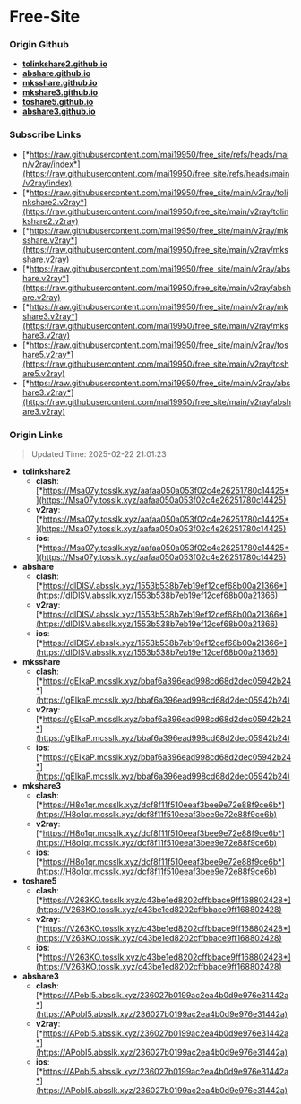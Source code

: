 # Free-Site

### Origin Github

- [**tolinkshare2.github.io**](https://github.com/tolinkshare2/tolinkshare2.github.io)
- [**abshare.github.io**](https://github.com/abshare/abshare.github.io)
- [**mksshare.github.io**](https://github.com/mksshare/mksshare.github.io)
- [**mkshare3.github.io**](https://github.com/mkshare3/mkshare3.github.io)
- [**toshare5.github.io**](https://github.com/toshare5/toshare5.github.io)
- [**abshare3.github.io**](https://github.com/abshare3/abshare3.github.io)

### Subscribe Links

- [*https://raw.githubusercontent.com/mai19950/free_site/refs/heads/main/v2ray/index*](https://raw.githubusercontent.com/mai19950/free_site/refs/heads/main/v2ray/index)
- [*https://raw.githubusercontent.com/mai19950/free_site/main/v2ray/tolinkshare2.v2ray*](https://raw.githubusercontent.com/mai19950/free_site/main/v2ray/tolinkshare2.v2ray)
- [*https://raw.githubusercontent.com/mai19950/free_site/main/v2ray/mksshare.v2ray*](https://raw.githubusercontent.com/mai19950/free_site/main/v2ray/mksshare.v2ray)
- [*https://raw.githubusercontent.com/mai19950/free_site/main/v2ray/abshare.v2ray*](https://raw.githubusercontent.com/mai19950/free_site/main/v2ray/abshare.v2ray)
- [*https://raw.githubusercontent.com/mai19950/free_site/main/v2ray/mkshare3.v2ray*](https://raw.githubusercontent.com/mai19950/free_site/main/v2ray/mkshare3.v2ray)
- [*https://raw.githubusercontent.com/mai19950/free_site/main/v2ray/toshare5.v2ray*](https://raw.githubusercontent.com/mai19950/free_site/main/v2ray/toshare5.v2ray)
- [*https://raw.githubusercontent.com/mai19950/free_site/main/v2ray/abshare3.v2ray*](https://raw.githubusercontent.com/mai19950/free_site/main/v2ray/abshare3.v2ray)

### Origin Links

> Updated Time: 2025-02-22 21:01:23

- **tolinkshare2**
  - **clash**: [*https://Msa07y.tosslk.xyz/aafaa050a053f02c4e26251780c14425*](https://Msa07y.tosslk.xyz/aafaa050a053f02c4e26251780c14425)
  - **v2ray**: [*https://Msa07y.tosslk.xyz/aafaa050a053f02c4e26251780c14425*](https://Msa07y.tosslk.xyz/aafaa050a053f02c4e26251780c14425)
  - **ios**: [*https://Msa07y.tosslk.xyz/aafaa050a053f02c4e26251780c14425*](https://Msa07y.tosslk.xyz/aafaa050a053f02c4e26251780c14425)
- **abshare**
  - **clash**: [*https://dIDlSV.absslk.xyz/1553b538b7eb19ef12cef68b00a21366*](https://dIDlSV.absslk.xyz/1553b538b7eb19ef12cef68b00a21366)
  - **v2ray**: [*https://dIDlSV.absslk.xyz/1553b538b7eb19ef12cef68b00a21366*](https://dIDlSV.absslk.xyz/1553b538b7eb19ef12cef68b00a21366)
  - **ios**: [*https://dIDlSV.absslk.xyz/1553b538b7eb19ef12cef68b00a21366*](https://dIDlSV.absslk.xyz/1553b538b7eb19ef12cef68b00a21366)
- **mksshare**
  - **clash**: [*https://gEIkaP.mcsslk.xyz/bbaf6a396ead998cd68d2dec05942b24*](https://gEIkaP.mcsslk.xyz/bbaf6a396ead998cd68d2dec05942b24)
  - **v2ray**: [*https://gEIkaP.mcsslk.xyz/bbaf6a396ead998cd68d2dec05942b24*](https://gEIkaP.mcsslk.xyz/bbaf6a396ead998cd68d2dec05942b24)
  - **ios**: [*https://gEIkaP.mcsslk.xyz/bbaf6a396ead998cd68d2dec05942b24*](https://gEIkaP.mcsslk.xyz/bbaf6a396ead998cd68d2dec05942b24)
- **mkshare3**
  - **clash**: [*https://H8o1qr.mcsslk.xyz/dcf8f11f510eeaf3bee9e72e88f9ce6b*](https://H8o1qr.mcsslk.xyz/dcf8f11f510eeaf3bee9e72e88f9ce6b)
  - **v2ray**: [*https://H8o1qr.mcsslk.xyz/dcf8f11f510eeaf3bee9e72e88f9ce6b*](https://H8o1qr.mcsslk.xyz/dcf8f11f510eeaf3bee9e72e88f9ce6b)
  - **ios**: [*https://H8o1qr.mcsslk.xyz/dcf8f11f510eeaf3bee9e72e88f9ce6b*](https://H8o1qr.mcsslk.xyz/dcf8f11f510eeaf3bee9e72e88f9ce6b)
- **toshare5**
  - **clash**: [*https://V263KO.tosslk.xyz/c43be1ed8202cffbbace9ff168802428*](https://V263KO.tosslk.xyz/c43be1ed8202cffbbace9ff168802428)
  - **v2ray**: [*https://V263KO.tosslk.xyz/c43be1ed8202cffbbace9ff168802428*](https://V263KO.tosslk.xyz/c43be1ed8202cffbbace9ff168802428)
  - **ios**: [*https://V263KO.tosslk.xyz/c43be1ed8202cffbbace9ff168802428*](https://V263KO.tosslk.xyz/c43be1ed8202cffbbace9ff168802428)
- **abshare3**
  - **clash**: [*https://APobI5.absslk.xyz/236027b0199ac2ea4b0d9e976e31442a*](https://APobI5.absslk.xyz/236027b0199ac2ea4b0d9e976e31442a)
  - **v2ray**: [*https://APobI5.absslk.xyz/236027b0199ac2ea4b0d9e976e31442a*](https://APobI5.absslk.xyz/236027b0199ac2ea4b0d9e976e31442a)
  - **ios**: [*https://APobI5.absslk.xyz/236027b0199ac2ea4b0d9e976e31442a*](https://APobI5.absslk.xyz/236027b0199ac2ea4b0d9e976e31442a)
